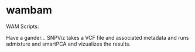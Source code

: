 # wambam
WAM Scripts:

Have a gander...
SNPViz takes a VCF file and associated metadata and runs admixture and smartPCA and vizualizes the results.
